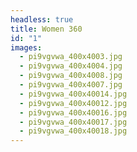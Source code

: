 ```yaml
---
headless: true
title: Women 360
id: "1"
images:
  - pi9vgvwa_400x4003.jpg
  - pi9vgvwa_400x4004.jpg
  - pi9vgvwa_400x4008.jpg
  - pi9vgvwa_400x4007.jpg
  - pi9vgvwa_400x40014.jpg
  - pi9vgvwa_400x40012.jpg
  - pi9vgvwa_400x40016.jpg
  - pi9vgvwa_400x40017.jpg
  - pi9vgvwa_400x40018.jpg
---
```

